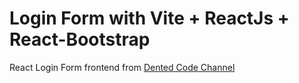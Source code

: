 # Login Form with Vite + ReactJs + React-Bootstrap

React Login Form frontend from [Dented Code Channel](https://www.youtube.com/watch?v=yiO8qXQ4BIc&list=PLtPNAX49WUFN8yq2vEuAY6AhM5EJOXQQ0&index=3)
